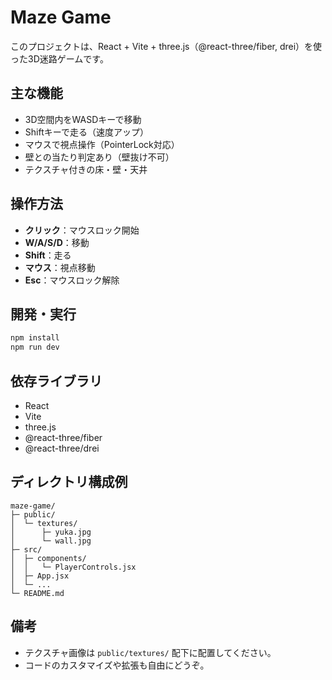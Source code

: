 # Maze Game

このプロジェクトは、React + Vite + three.js（@react-three/fiber, drei）を使った3D迷路ゲームです。

## 主な機能

- 3D空間内をWASDキーで移動
- Shiftキーで走る（速度アップ）
- マウスで視点操作（PointerLock対応）
- 壁との当たり判定あり（壁抜け不可）
- テクスチャ付きの床・壁・天井

## 操作方法

- **クリック**：マウスロック開始
- **W/A/S/D**：移動
- **Shift**：走る
- **マウス**：視点移動
- **Esc**：マウスロック解除

## 開発・実行

```bash
npm install
npm run dev
```

## 依存ライブラリ

- React
- Vite
- three.js
- @react-three/fiber
- @react-three/drei

## ディレクトリ構成例

```
maze-game/
├─ public/
│  └─ textures/
│      ├─ yuka.jpg
│      └─ wall.jpg
├─ src/
│  ├─ components/
│  │   └─ PlayerControls.jsx
│  ├─ App.jsx
│  └─ ...
└─ README.md
```

## 備考

- テクスチャ画像は `public/textures/` 配下に配置してください。
- コードのカスタマイズや拡張も自由にどうぞ。
